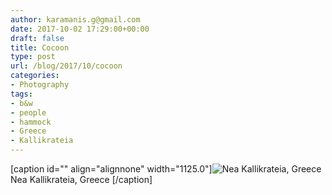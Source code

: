 ```yaml
---
author: karamanis.g@gmail.com
date: 2017-10-02 17:29:00+00:00
draft: false
title: Cocoon
type: post
url: /blog/2017/10/cocoon
categories:
- Photography
tags:
- b&w
- people
- hammock
- Greece
- Kallikrateia
---
```


[caption id="" align="alignnone" width="1125.0"]![ Nea Kallikrateia, Greece ](/images/2017-10-02-201710cocoon/image-asset.jpeg)
 Nea Kallikrateia, Greece [/caption]

